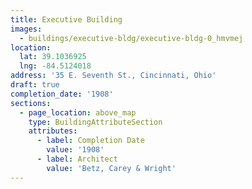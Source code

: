 ```yaml
---
title: Executive Building
images:
  - buildings/executive-bldg/executive-bldg-0_hmvmej
location:
  lat: 39.1036925
  lng: -84.5124018
address: '35 E. Seventh St., Cincinnati, Ohio'
draft: true
completion_date: '1908'
sections:
  - page_location: above_map
    type: BuildingAttributeSection
    attributes:
      - label: Completion Date
        value: '1908'
      - label: Architect
        value: 'Betz, Carey & Wright'
---
```


